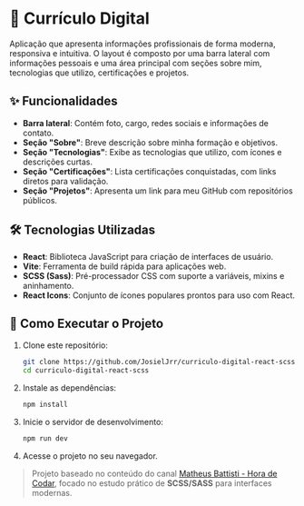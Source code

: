 # 📄 Currículo Digital

Aplicação que apresenta informações profissionais de forma moderna, responsiva e intuitiva. O layout é composto por uma barra lateral com informações pessoais e uma área principal com seções sobre mim, tecnologias que utilizo, certificações e projetos.

## ✨ Funcionalidades

- **Barra lateral**: Contém foto, cargo, redes sociais e informações de contato.
- **Seção "Sobre"**: Breve descrição sobre minha formação e objetivos.
- **Seção "Tecnologias"**: Exibe as tecnologias que utilizo, com ícones e descrições curtas.
- **Seção "Certificações"**: Lista certificações conquistadas, com links diretos para validação.
- **Seção "Projetos"**: Apresenta um link para meu GitHub com repositórios públicos.

## 🛠️ Tecnologias Utilizadas

- **React**: Biblioteca JavaScript para criação de interfaces de usuário.
- **Vite**: Ferramenta de build rápida para aplicações web.
- **SCSS (Sass)**: Pré-processador CSS com suporte a variáveis, mixins e aninhamento.
- **React Icons**: Conjunto de ícones populares prontos para uso com React.

## 🚀 Como Executar o Projeto

1. Clone este repositório:

   ```bash
   git clone https://github.com/JosielJrr/curriculo-digital-react-scss.git
   cd curriculo-digital-react-scss
   ```

2. Instale as dependências:

   ```bash
   npm install
   ```

3. Inicie o servidor de desenvolvimento:

   ```bash
   npm run dev
   ```

4. Acesse o projeto no seu navegador.

> Projeto baseado no conteúdo do canal [Matheus Battisti - Hora de Codar](https://www.youtube.com/watch?v=5h4vMtBlQQU), focado no estudo prático de **SCSS/SASS** para interfaces modernas.
